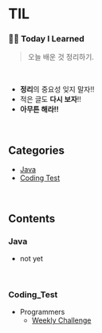 # TIL

### ✍🏻 **Today I Learned**
> 오늘 배운 것 정리하기.
<br>

- **정리**의 중요성 잊지 말자!!
- 적은 글도 **다시 보자**!!
- **아무튼 해라!!**
<br>

## Categories
- [Java](#Java)
- [Coding Test](#Coding_Test)
<br>

## Contents
### Java
- not yet
<br>

### Coding_Test
- Programmers
  - [Weekly Challenge](https://github.com/Im-hass/TIL/tree/master/Coding%20Test/Programmers/Weekly%20Challenge)
  
